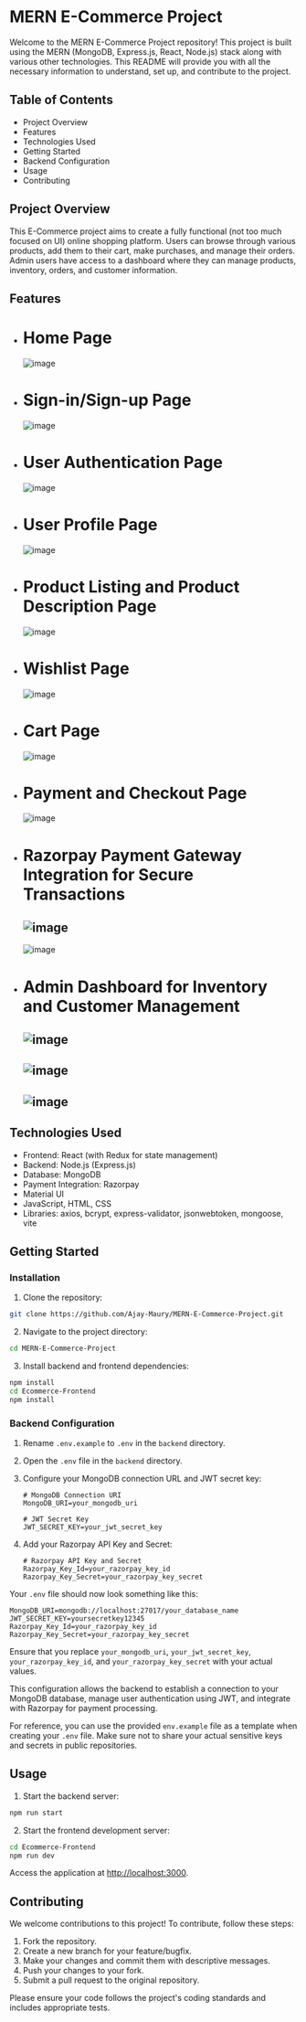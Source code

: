 # MERN E-Commerce Project

Welcome to the MERN E-Commerce Project repository! This project is built using the MERN (MongoDB, Express.js, React, Node.js) stack along with various other technologies. This README will provide you with all the necessary information to understand, set up, and contribute to the project.

## Table of Contents

- Project Overview
- Features
- Technologies Used
- Getting Started
- Backend Configuration
- Usage
- Contributing

## Project Overview

This E-Commerce project aims to create a fully functional (not too much focused on UI) online shopping platform. Users can browse through various products, add them to their cart, make purchases, and manage their orders. Admin users have access to a dashboard where they can manage products, inventory, orders, and customer information.

## Features

- # Home Page
  ![image](https://github.com/Ajay-Maury/MERN-E-Commerce-Project/assets/97455068/055c60f8-8f20-4d57-a471-70f06ac5cd09)

- # Sign-in/Sign-up Page
  ![image](https://github.com/Ajay-Maury/MERN-E-Commerce-Project/assets/97455068/c87a3f5a-4925-4903-ac9f-81c728db84af)

- # User Authentication Page
  ![image](https://github.com/Ajay-Maury/MERN-E-Commerce-Project/assets/97455068/4b066fc9-6bfb-4e43-90e6-b643f1867f0d)

- # User Profile Page
  ![image](https://github.com/Ajay-Maury/MERN-E-Commerce-Project/assets/97455068/09dcb3c3-2cb7-49e6-af15-678b1f65cfa2)

- # Product Listing and Product Description Page
  ![image](https://github.com/Ajay-Maury/MERN-E-Commerce-Project/assets/97455068/e89aa6b1-8604-496a-9185-3f416b557fed)

- # Wishlist Page
  ![image](https://github.com/Ajay-Maury/MERN-E-Commerce-Project/assets/97455068/99c9ac78-df96-4ff5-9480-74a7b23fdef0)

- # Cart Page
  ![image](https://github.com/Ajay-Maury/MERN-E-Commerce-Project/assets/97455068/927ab9ee-f374-446c-9536-45944054603a)

- # Payment and Checkout Page
  ![image](https://github.com/Ajay-Maury/MERN-E-Commerce-Project/assets/97455068/e8fecfb4-7ced-48bf-86a9-758d62dad18d)

- # Razorpay Payment Gateway Integration for Secure Transactions
  ![image](https://github.com/Ajay-Maury/MERN-E-Commerce-Project/assets/97455068/75707dc6-eb26-4016-89c1-2b65c19441ca)
  ---
  ![image](https://github.com/Ajay-Maury/MERN-E-Commerce-Project/assets/97455068/4c2f55d6-a5f8-4147-8c60-4b4d6c4803b8)

- # Admin Dashboard for Inventory and Customer Management
  ![image](https://github.com/Ajay-Maury/MERN-E-Commerce-Project/assets/97455068/7a0fc831-c2bb-43e5-8a70-1be3b8ca2af9)
  ---
  ![image](https://github.com/Ajay-Maury/MERN-E-Commerce-Project/assets/97455068/7e15568d-3931-402a-b927-69311f7803be)
  ---
  ![image](https://github.com/Ajay-Maury/MERN-E-Commerce-Project/assets/97455068/95a02dcb-3831-4394-ae61-cb5c9e3eeaa3)
  ---




## Technologies Used

- Frontend: React (with Redux for state management)
- Backend: Node.js (Express.js)
- Database: MongoDB
- Payment Integration: Razorpay
- Material UI
- JavaScript, HTML, CSS
- Libraries: axios, bcrypt, express-validator, jsonwebtoken, mongoose, vite

## Getting Started

### Installation

1. Clone the repository:

```bash
git clone https://github.com/Ajay-Maury/MERN-E-Commerce-Project.git
```

2. Navigate to the project directory:

```bash
cd MERN-E-Commerce-Project
```

3. Install backend and frontend dependencies:

```bash
npm install
cd Ecommerce-Frontend
npm install
```

### Backend Configuration

1. Rename `.env.example` to `.env` in the `backend` directory.
2. Open the `.env` file in the `backend` directory.

3. Configure your MongoDB connection URL and JWT secret key:

   ```dotenv
   # MongoDB Connection URI
   MongoDB_URI=your_mongodb_uri

   # JWT Secret Key
   JWT_SECRET_KEY=your_jwt_secret_key
   ```

4. Add your Razorpay API Key and Secret:

   ```dotenv
   # Razorpay API Key and Secret
   Razorpay_Key_Id=your_razorpay_key_id
   Razorpay_Key_Secret=your_razorpay_key_secret
   ```

Your `.env` file should now look something like this:

```dotenv
MongoDB_URI=mongodb://localhost:27017/your_database_name
JWT_SECRET_KEY=yoursecretkey12345
Razorpay_Key_Id=your_razorpay_key_id
Razorpay_Key_Secret=your_razorpay_key_secret
```

Ensure that you replace `your_mongodb_uri`, `your_jwt_secret_key`, `your_razorpay_key_id`, and `your_razorpay_key_secret` with your actual values.

This configuration allows the backend to establish a connection to your MongoDB database, manage user authentication using JWT, and integrate with Razorpay for payment processing.

For reference, you can use the provided `env.example` file as a template when creating your `.env` file. Make sure not to share your actual sensitive keys and secrets in public repositories.

## Usage

1. Start the backend server:

```bash
npm run start
```

2. Start the frontend development server:

```bash
cd Ecommerce-Frontend
npm run dev
```

Access the application at [http://localhost:3000](http://localhost:3000).

## Contributing

We welcome contributions to this project! To contribute, follow these steps:

1. Fork the repository.
2. Create a new branch for your feature/bugfix.
3. Make your changes and commit them with descriptive messages.
4. Push your changes to your fork.
5. Submit a pull request to the original repository.

Please ensure your code follows the project's coding standards and includes appropriate tests.

